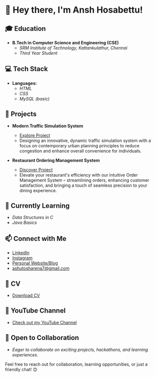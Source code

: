 # 👋 Hey there, I'm Ansh Hosabettu!

## 🎓 Education
- **B.Tech in Computer Science and Engineering (CSE)**
  - *SRM Institute of Technology, Kattankulathur, Chennai*
  - *Third Year Student*

## 💻 Tech Stack
- **Languages:**
  - *HTML*
  - *CSS*
  - *MySQL (basic)*

## 🚀 Projects
- **Modern Traffic Simulation System**
  - [Explore Project](https://github.com/ashutoshsingh1311/trafficsimulation)
  - Designing an innovative, dynamic traffic simulation system with a focus on contemporary urban planning principles to reduce congestion and enhance overall convenience for individuals.

- **Restaurant Ordering Management System**
  - [Discover Project](https://github.com/ashutoshsingh1311/restaurantmanagementsystem)
  - Elevate your restaurant's efficiency with our intuitive Order Management System – streamlining orders, enhancing customer satisfaction, and bringing a touch of seamless precision to your dining experience.

## 🌱 Currently Learning
- *Data Structures in C*
- *Java Basics*

## 📫 Connect with Me
- [LinkedIn](https://www.linkedin.com/in/ashutosh-singh-16a5b4251/)
- [Instagram](https://www.instagram.com/ashtoshhh/) 
- [Personal Website/Blog](https://ashutoshsingh1311.github.io/)
- ashutosharena7@gmail.com

## 📄 CV
- [Download CV](https://ashutoshsingh1311.github.io/img/Screenshot%202023-11-05%20160315.png)

## 🎥 YouTube Channel
- [Check out my YouTube Channel](https://www.youtube.com/@animegan6554)

## 🤝 Open to Collaboration
- *Eager to collaborate on exciting projects, hackathons, and learning experiences.*

Feel free to reach out for collaboration, learning opportunities, or just a friendly chat! 😊
